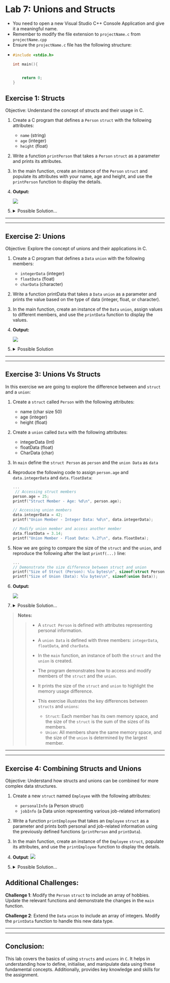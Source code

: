 # Lab 7: Unions and Structs

 - You need to open a new Visual Studio C++ Console Application and give it a meaningful name. 
 - Remember to modify the file extension to `projectName.c` from `projectName.cpp`
 - Ensure the `projectName.c` file has the following structure:
 - ```c
   #include <stdio.h>

   int main(){


       return 0;
   }
   ```

## Exercise 1: Structs

Objective: Understand the concept of structs and their usage in C.

1. Create a C program that defines a `Person` `struct` with the following attributes:

    - `name` (string)
    - `age` (integer)
    - `height` (float)

2. Write a function `printPerson` that takes a `Person` `struct` as a parameter and prints its attributes.

3. In the main function, create an instance of the `Person` `struct` and populate its attributes with your name, age and height, and use the `printPerson` function to display the details.

4. **Output:**

    ![](./figures/step1.PNG)

5.    <details>
      <summary>Possible Solution...</summary>

        ```c
        #include <stdio.h>

        /**
        * @struct Person
        * @brief Represents information about a person.
        */
        struct Person {
            char name[50]; ///< Name of the person.
            int age;       ///< Age of the person.
            float height;  ///< Height of the person.
        };

        /**
        * @brief Prints details of a person.
        * @param p The person to be printed.
        */
        void printPerson(struct Person p) {
            printf("Name: %s\nAge: %d\nHeight: %.2f\n", p.name, p.age, p.height);
        }

        /**
        * @brief Main function where the program starts execution.
        */
        int main() {
            // Create an instance of Person, initialize its attributes, and print details
            struct Person person1 = {"Your Name", 1, 4.0};
            printPerson(person1);

            return 0;
        }
        ```

      </details>



---------------------------------------
---------------------------------------

## Exercise 2: Unions
Objective: Explore the concept of unions and their applications in C.

1. Create a C program that defines a `Data` `union` with the following members:

    - `integerData` (integer)
    - `floatData` (float)
    - `charData` (character)

2. Write a function printData that takes a `Data` `union` as a parameter and prints the value based on the type of data (integer, float, or character).

3. In the main function, create an instance of the `Data` `union`, assign values to different members, and use the `printData` function to display the values.

4. **Output:**

    ![](./figures/step2.PNG)

5.    <details>
      <summary>Possible Solution</summary>

        ```c
        #include <stdio.h>

        /**
        * @union Data
        * @brief Represents different types of data (integer, float, char).
        */
        union Data {
            int integerData; ///< Integer data.
            float floatData; ///< Float data.
        };

        /**
        * @brief Prints details of data, detecting its type.
        * @param d The data to be printed.
        */
        void printData(union Data d) {
            printf("Data: ");
            printf("%d (Integer)\n", d.integerData);
            printf("%f (Float)\n", d.floatData);
           
        }

        /**
        * @brief Main function where the program starts execution.
        */
        int main() {
            // Create an instance of Data, assign values, and print details
            union Data data1;
            data1.floatData = 123.45f;
            printData(data1);

            return 0;
        }
        ```
 
      </details>


----------------------------------------
----------------------------------------

## Exercise 3: Unions Vs Structs

In this exercise we are going to explore the difference between and `struct` and a `union`:

1. Create a `struct` called `Person` with the following attributes:
   - name (char size 50)
   - age (integer)
   - height (float)

2. Create a `union` called `Data` with the following attributes:
   - integerData (Int)
   - floatData (float)
   - CharData (char)

3. In `main` define the `struct Person` as `person` and the `union Data` as `data` 

4. Reproduce the following code to assign `person.age` and `data.integerData` and `data.floatData`:
    ```c
    ...
     // Accessing struct members
    person.age = 25;
    printf("Struct Member - Age: %d\n", person.age);

    // Accessing union members
    data.integerData = 42;
    printf("Union Member - Integer Data: %d\n", data.integerData);

    // Modify union member and access another member
    data.floatData = 3.14;
    printf("Union Member - Float Data: %.2f\n", data.floatData);
    ```

5. Now we are going to compare the size of the `struct` and the `union`, and reproduce the following after the last `printf(...)` line:
   
    ```c
    ...
    // Demonstrate the size difference between struct and union
    printf("Size of Struct (Person): %lu bytes\n", sizeof(struct Person));
    printf("Size of Union (Data): %lu bytes\n", sizeof(union Data));
    ```
6. **Output:**

    ![](./figures/step3.PNG)

7.  <details>
    <summary>Possible Solution...</summary>

    ```c
    #include <stdio.h>

    /**
     * @struct Person
     * @brief Represents personal information about a person.
     */
    struct Person {
        char name[50]; ///< Name of the person.
        int age;       ///< Age of the person.
        float height;  ///< Height of the person.
    };

    /**
     * @union Data
     * @brief Represents different types of data (integer, float, char).
     */
    union Data {
        int integerData; ///< Integer data.
        float floatData; ///< Float data.
        char charData;   ///< Character data.
    };

    /**
     * @brief Main function where the program starts execution.
     * @return 0 on successful execution.
     */
    int main() {
        // Create an instance of the struct and union
        struct Person person;
        union Data data;

        // Accessing struct members
        person.age = 25;
        printf("Struct Member - Age: %d\n", person.age);

        // Accessing union members
        data.integerData = 42;
        printf("Union Member - Integer Data: %d\n", data.integerData);

        // Modify union member and access another member
        data.floatData = 3.14;
        printf("Union Member - Float Data: %.2f\n", data.floatData);

        // Demonstrate the size difference between struct and union
        printf("Size of Struct (Person): %lu bytes\n", sizeof(struct Person));
        printf("Size of Union (Data): %llu bytes\n", sizeof(union Data));

        return 0;
    }
    ```

    </details>

>**Notes:**
>
>>- A `struct Person` is defined with attributes representing personal information.
>>- A `union Data` is defined with three members: `integerData`, `floatData`, and `charData`.
>>- In the `main` function, an instance of both the `struct` and the `union` is created.
>>- The program demonstrates how to access and modify members of the `struct` and the `union`.
>>- It prints the size of the `struct` and `union` to highlight the memory usage difference.
>>
>>- This exercise illustrates the key differences between `structs` and `unions`:
>>
>>   - `Struct`: Each member has its own memory space, and the size of the `struct` is the sum of the sizes of its members.
>>   - `Union`: All members share the same memory space, and the size of the `union` is determined by the largest member.

--------------------------------
---------------------------------------

## Exercise 4: Combining Structs and Unions

Objective: Understand how structs and unions can be combined for more complex data structures.

1. Create a new `struct` named `Employee` with the following attributes:

   - `personalInfo` (a Person struct)
   - `jobInfo` (a Data union representing various job-related information)

2. Write a function `printEmployee` that takes an `Employee` `struct` as a parameter and prints both personal and job-related information using the previously defined functions (`printPerson` and `printData`).

3. In the main function, create an instance of the `Employee` `struct`, populate its attributes, and use the `printEmployee` function to display the details.

4. **Output**:
    ![](./figures/step4.PNG)

5.    <details>
      <summary>Possible Solution...</summary>

        ```c
        #include <stdio.h>

        /**
        * @struct Person
        * @brief Represents information about a person.
        */
        struct Person {
            char name[50]; ///< Name of the person.
            int age;       ///< Age of the person.
            float height;  ///< Height of the person.
        };

        /**
        * @union Data
        * @brief Represents different types of data (integer, float, char).
        */
        union Data {
            int integerData; ///< Integer data.
            float floatData; ///< Float data.
            char charData;   ///< Character data.
        };

        /**
        * @struct Employee
        * @brief Represents information about an employee.
        */
        struct Employee {
            struct Person personalInfo; ///< Personal information of the employee.
            union Data jobInfo;         ///< Job-related information of the employee.
        };

        /**
        * @brief Prints details of data, detecting its type.
        * @param d The data to be printed.
        */
        void printData(union Data d) {
            printf("Data: ");
            if (d.integerData) {
                printf("%d (Integer)\n", d.integerData);
            } else if (d.floatData) {
                printf("%.2f (Float)\n", d.floatData);
            } else {
                printf("%c (Character)\n", d.charData);
            }
        }

        /**
        * @brief Prints details of a person.
        * @param p The person to be printed.
        */
        void printPerson(struct Person p) {
            printf("Name: %s\nAge: %d\nHeight: %.2f\n", p.name, p.age, p.height);
        }

        /**
        * @brief Prints details of an employee.
        * @param e The employee to be printed.
        */
        void printEmployee(struct Employee e) {
            printf("Personal Information:\n");
            printPerson(e.personalInfo);
            printf("\nJob Information:\n");
            printData(e.jobInfo);
        }

        /**
        * @brief Main function where the program starts execution.
        */
        int main() {
            // Create an instance of Employee, assign values, and print details
            struct Employee employee1 = {{"Alice", 30, 5.5}, {0}};
            employee1.jobInfo.floatData = 75000.50;
            printEmployee(employee1);

            return 0;
        }
        ```

      </details>

## Additional Challenges:

**Challenge 1**: Modify the `Person` `struct` to include an array of hobbies. Update the relevant functions and demonstrate the changes in the `main` function.

**Challenge 2**: Extend the `Data` `union` to include an array of integers. Modify the `printData` function to handle this new data type.

---------------------------------------
---------------------------------------

## Conclusion:
This lab covers the basics of using `structs` and `unions` in `C`. It helps in understanding how to define, initialise, and manipulate data using these fundamental concepts. Additionally, provides key knowledge and skills for the assignment.